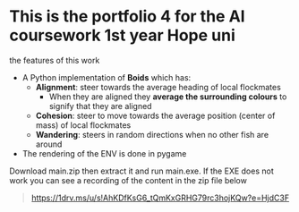 # This is the portfolio 4 for the AI coursework 1st year Hope uni

the features of this work
 - A Python implementation of **Boids** which has:
   - **Alignment**: steer towards the average heading of local flockmates 
     - When they are aligned they **average the surrounding colours** to signify that they are aligned
   - **Cohesion**: steer to move towards the average position (center of mass) of local flockmates
   - **Wandering**: steers in random directions when no other fish are around
 - The rendering of the ENV is done in pygame

Download main.zip then extract it and run main.exe. If the EXE does not work you can see a recording of the content in the zip file below

> https://1drv.ms/u/s!AhKDfKsG6_tQmKxGRHG79rc3hojKQw?e=HjdC3F
